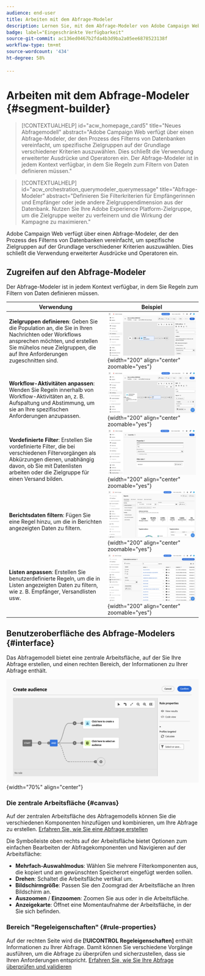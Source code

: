 ```yaml
---
audience: end-user
title: Arbeiten mit dem Abfrage-Modeler
description: Lernen Sie, mit dem Abfrage-Modeler von Adobe Campaign Web zu arbeiten.
badge: label="Eingeschränkte Verfügbarkeit"
source-git-commit: ac136ed0467b2fda4b3d9ba2a05ee6878523138f
workflow-type: tm+mt
source-wordcount: '434'
ht-degree: 58%

---
```


# Arbeiten mit dem Abfrage-Modeler {#segment-builder}


>[!CONTEXTUALHELP]
>id="acw_homepage_card5"
>title="Neues Abfragemodell"
>abstract="Adobe Campaign Web verfügt über einen Abfrage-Modeler, der den Prozess des Filterns von Datenbanken vereinfacht, um spezifische Zielgruppen auf der Grundlage verschiedener Kriterien auszuwählen. Dies schließt die Verwendung erweiterter Ausdrücke und Operatoren ein. Der Abfrage-Modeler ist in jedem Kontext verfügbar, in dem Sie Regeln zum Filtern von Daten definieren müssen."

>[!CONTEXTUALHELP]
>id="acw_orchestration_querymodeler_querymessage"
>title="Abfrage-Modeler"
>abstract="Definieren Sie Filterkriterien für Empfängerinnen und Empfänger oder jede andere Zielgruppendimension aus der Datenbank. Nutzen Sie Ihre Adobe Experience Platform-Zielgruppe, um die Zielgruppe weiter zu verfeinern und die Wirkung der Kampagne zu maximieren."

Adobe Campaign Web verfügt über einen Abfrage-Modeler, der den Prozess des Filterns von Datenbanken vereinfacht, um spezifische Zielgruppen auf der Grundlage verschiedener Kriterien auszuwählen. Dies schließt die Verwendung erweiterter Ausdrücke und Operatoren ein.

## Zugreifen auf den Abfrage-Modeler

Der Abfrage-Modeler ist in jedem Kontext verfügbar, in dem Sie Regeln zum Filtern von Daten definieren müssen.

| Verwendung | Beispiel |
|  ---  |  ---  |
| **Zielgruppen definieren**: Geben Sie die Population an, die Sie in Ihren Nachrichten oder Workflows ansprechen möchten, und erstellen Sie mühelos neue Zielgruppen, die auf Ihre Anforderungen zugeschnitten sind. | ![](assets/access-audience.png){width="200" align="center" zoomable="yes"} |
| **Workflow-Aktivitäten anpassen**: Wenden Sie Regeln innerhalb von Workflow-Aktivitäten an, z. B. Aufspaltung und Abstimmung, um sie an Ihre spezifischen Anforderungen anzupassen. | ![](assets/access-workflow.png){width="200" align="center" zoomable="yes"} |
| **Vordefinierte Filter**: Erstellen Sie vordefinierte Filter, die bei verschiedenen Filtervorgängen als Abkürzungen dienen, unabhängig davon, ob Sie mit Datenlisten arbeiten oder die Zielgruppe für einen Versand bilden. | ![](assets/access-predefined-filter.png){width="200" align="center" zoomable="yes"} |
| **Berichtsdaten filtern**: Fügen Sie eine Regel hinzu, um die in Berichten angezeigten Daten zu filtern. | ![](assets/access-reports.png){width="200" align="center" zoomable="yes"} |
| **Listen anpassen**: Erstellen Sie benutzerdefinierte Regeln, um die in Listen angezeigten Daten zu filtern, wie z. B. Empfänger, Versandlisten usw. | ![](assets/access-lists.png){width="200" align="center" zoomable="yes"} |

<!--**Dynamize content**: make your content dynamic by creating conditions that define which content should be displayed to different recipients, ensuring personalized and relevant messaging.

+++Example

![](assets/access-audience.png)

 +++
-->

## Benutzeroberfläche des Abfrage-Modelers {#interface}

Das Abfragemodell bietet eine zentrale Arbeitsfläche, auf der Sie Ihre Abfrage erstellen, und einen rechten Bereich, der Informationen zu Ihrer Abfrage enthält.

![](assets/query-interface.png){width="70%" align="center"}

### Die zentrale Arbeitsfläche {#canvas}

Auf der zentralen Arbeitsfläche des Abfragemodells können Sie die verschiedenen Komponenten hinzufügen und kombinieren, um Ihre Abfrage zu erstellen. [Erfahren Sie, wie Sie eine Abfrage erstellen](build-query.md)

Die Symbolleiste oben rechts auf der Arbeitsfläche bietet Optionen zum einfachen Bearbeiten der Abfragekomponenten und Navigieren auf der Arbeitsfläche:

* **Mehrfach-Auswahlmodus**: Wählen Sie mehrere Filterkomponenten aus, die kopiert und am gewünschten Speicherort eingefügt werden sollen.
* **Drehen**: Schaltet die Arbeitsfläche vertikal um.
* **Bildschirmgröße**: Passen Sie den Zoomgrad der Arbeitsfläche an Ihren Bildschirm an.
* **Auszoomen** / **Einzoomen**: Zoomen Sie aus oder in die Arbeitsfläche.
* **Anzeigekarte**: Öffnet eine Momentaufnahme der Arbeitsfläche, in der Sie sich befinden.

### Bereich &quot;Regeleigenschaften&quot; {#rule-properties}

Auf der rechten Seite wird die **[!UICONTROL Regeleigenschaften]** enthält Informationen zu Ihrer Abfrage. Damit können Sie verschiedene Vorgänge ausführen, um die Abfrage zu überprüfen und sicherzustellen, dass sie Ihren Anforderungen entspricht. [Erfahren Sie, wie Sie Ihre Abfrage überprüfen und validieren](build-query.md#check-and-validate-your-query)
